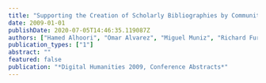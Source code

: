 ```yaml
---
title: "Supporting the Creation of Scholarly Bibliographies by Communities through Social Collaboration"
date: 2009-01-01
publishDate: 2020-07-05T14:46:35.119087Z
authors: ["Hamed Alhoori", "Omar Alvarez", "Miguel Muniz", "Richard Furuta", "Eduardo Urbina"]
publication_types: ["1"]
abstract: ""
featured: false
publication: "*Digital Humanities 2009, Conference Abstracts*"
---
```


